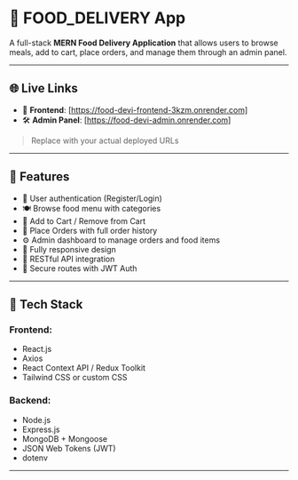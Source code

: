 # 🍔 FOOD_DELIVERY App

A full-stack **MERN Food Delivery Application** that allows users to browse meals, add to cart, place orders, and manage them through an admin panel.

---

## 🌐 Live Links

- 🔗 **Frontend**: [https://food-devi-frontend-3kzm.onrender.com]
- 🛠️ **Admin Panel**: [https://food-devi-admin.onrender.com]

> Replace with your actual deployed URLs

---

## 🚀 Features

- 👤 User authentication (Register/Login)
- 🍽️ Browse food menu with categories
- 🛒 Add to Cart / Remove from Cart
- 🧾 Place Orders with full order history
- ⚙️ Admin dashboard to manage orders and food items
- 📱 Fully responsive design
- 🔄 RESTful API integration
- 🔐 Secure routes with JWT Auth

---

## 🧰 Tech Stack

### Frontend:
- React.js
- Axios
- React Context API / Redux Toolkit
- Tailwind CSS or custom CSS

### Backend:
- Node.js
- Express.js
- MongoDB + Mongoose
- JSON Web Tokens (JWT)
- dotenv

---





